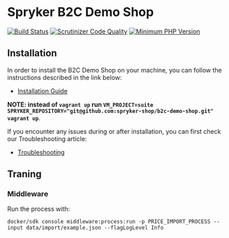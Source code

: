 # Spryker B2C Demo Shop
[![Build Status](https://travis-ci.org/spryker-shop/b2c-demo-shop.svg?branch=master)](https://travis-ci.org/spryker-shop/b2c-demo-shop)
[![Scrutinizer Code Quality](https://scrutinizer-ci.com/g/spryker-shop/b2c-demo-shop/badges/quality-score.png?b=master)](https://scrutinizer-ci.com/g/spryker-shop/b2c-demo-shop/?branch=master)
[![Minimum PHP Version](https://img.shields.io/badge/php-%3E%3D%207.1-8892BF.svg)](https://php.net/)

## Installation
In order to install the B2C Demo Shop on your machine, you can follow the instructions described in the link below:

* [Installation Guide](http://documentation.spryker.com/content/dev-getting-started.htm)

__NOTE: instead of `vagrant up` run `VM_PROJECT=suite SPRYKER_REPOSITORY="git@github.com:spryker-shop/b2c-demo-shop.git" vagrant up`__.

If you encounter any issues during or after installation, you can first check our Troubleshooting article:

* [Troubleshooting](http://documentation.spryker.com/content/installation/troubleshooting.htm)

## Traning

### Middleware

Run the process with:

```shell script
docker/sdk console middleware:process:run -p PRICE_IMPORT_PROCESS --input data/import/example.json --flagLogLevel Info
```
